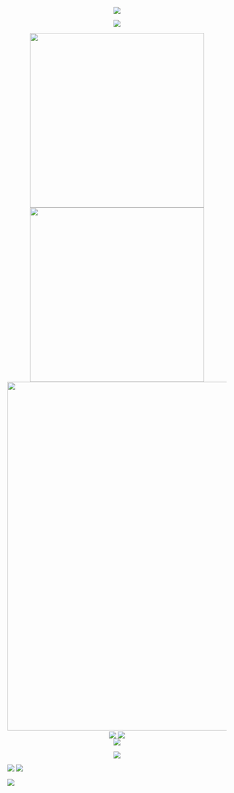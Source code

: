 <!-- https://github.com/kyechan99/capsule-render -->
<p align="center">
    <img src="https://capsule-render.vercel.app/api?type=waving&height=300&color=gradient&text=%E5%B0%8F%E6%9D%B0%E5%91%80%E5%91%BC%E4%B8%AA%E4%BA%BA%E7%AE%80%E4%BB%8B" />
</p>
 
<!-- https://github.com/DenverCoder1/readme-typing-svg -->
<p align="center">
<img src="https://readme-typing-svg.demolab.com?font=Fira+Code&pause=1000&random=false&width=435&lines=%E5%8F%AA%E8%A6%81%E8%83%BD%E5%8A%AA%E5%8A%9B+%E5%8F%AA%E8%A6%81%E8%BF%98%E8%83%BD%E5%89%8D%E8%BF%9B+%E5%B0%B1%E8%A6%81%E5%90%91%E5%89%8D%E8%B5%B0%E5%8E%BB" />

</p>
 
<p align="center">
<!-- https://github.com/anuraghazra/github-readme-stats -->
    <img align="center" width="400" src="https://github-readme-stats.vercel.app/api?username=xiaojieyahu&theme=transparent&show_icons=true&hide_border=true&show=reviews&hide_title=true&hide=contribs" />

<!-- https://github.com/DenverCoder1/github-readme-streak-stats -->
 <img align="center" width="400" src="https://streak-stats.demolab.com?user=xiaojieyahu&theme=transparent&date_format=%5BY.%5Dn.j&hide_border=true" />
<br/>
<!-- https://github.com/Ashutosh00710/github-readme-activity-graph -->
 <img width="800" src="https://github-readme-activity-graph.vercel.app/graph?username=xiaojieyahu&theme=github-compact&hide_border=true&area=true&custom_title=Contribution%20Graph" />
<br/>
<!-- https://github.com/anuraghazra/github-readme-stats -->
<img align="center" src="http11s://github-readme-stats.vercel.app/api/top-langs/?username=xiaojieyahu&theme=transparent&hide_border=true&layout=compact&langs_count=22" />
<!-- https://github.com/anuraghazra/github-readme-stats -->
<img align="center" src="https://github-readme-stats.vercel.app/api/top-langs/?username=xiaojieyahu&theme=transparent&hide_border=true&layout=donut-vertical&langs_count=6" />
<br/>
<!-- https://github.com/tandpfun/skill-icons -->
 <img align="center" src="https://skillicons.dev/icons?i=py,c,cpp,cs,java,html,css,js,ts,md,matlab&theme=light" />
</p>
 
<!-- https://github.com/badges/shields -->
<p align="center">
 <a href="https://github.com/xiaojieyahu"><img src="https://img.shields.io/badge/GitHub-xiaojieyahu-blue?logo=github" /></a>
   

 <a href="https://space.bilibili.com/686490428"><img src="https://img.shields.io/badge/%E5%93%94%E5%93%A9%E5%93%94%E5%93%A9-%E5%B0%8F%E6%9D%B0%E5%91%80%E5%91%BC-pink?logo=bilibili" /></a>
    <img src="https://img.shields.io/badge/QQ-2894224928-green?logo=tencentqq" />
<!-- https://github.com/antonkomarev/github-profile-views-counter -->
<img src="https://komarev.com/ghpvc/?username=xiaojieyahu&abbreviated=true&color=yellow" />
</p>
 

